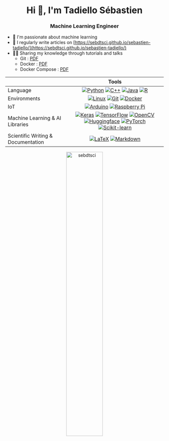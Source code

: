 
<h1 align="center">Hi 👋, I'm Tadiello Sébastien</h1>
<!--
<h3 align="center">Artificial Intelligence Engineer</h3>
-->
<h3 align="center">Machine Learning Engineer</h3>

- 🤖 I'm passionate about machine learning
- 📝 I regularly write articles on [https://sebdtsci.github.io/sebastien-tadiello/](https://sebdtsci.github.io/sebastien-tadiello/)
- 🧑‍🏫 Sharing my knowledge through tutorials and talks
  - Git : [PDF](https://github.com/sebDtSci/deep_learning_TP/blob/main/G.pdf)
  - Docker : [PDF](https://github.com/sebDtSci/deep_learning_TP/blob/main/D.pdf)
  - Docker Compose : [PDF](https://github.com/sebDtSci/deep_learning_TP/blob/main/DC.pdf)

<!--
<p align="center"><img align="center" src="https://github-readme-stats.vercel.app/api/top-langs?username=sebdtsci&show_icons=true&locale=en&layout=compact" alt="sebdtsci" /></p>
-->

<div align="center">

| |Tools| 
| :--------------- |:---------------:| 
| Language | [![Python](https://img.shields.io/badge/Python-black?style=flat&logo=python)](https://www.python.org/) [![C++](https://img.shields.io/badge/C++-black?style=flat&logo=c%2B%2B)]() [![Java](https://img.shields.io/badge/Java-black?style=flat&logo=java)](https://www.java.com/) [![R](https://img.shields.io/badge/R-black?style=flat&logo=r)](https://cran.r-project.org/)|
| Environments | [![Linux](https://img.shields.io/badge/Linux-black?style=flat&logo=linux)](https://www.linux.org/) [![Git](https://img.shields.io/badge/Git-black?style=flat&logo=git)](https://git-scm.com/) [![Docker](https://img.shields.io/badge/Docker-black?style=flat&logo=docker)](https://www.docker.com/) |
| IoT | [![Arduino](https://img.shields.io/badge/Arduino-black?style=flat&logo=arduino)](https://www.arduino.cc/) [![Raspberry Pi](https://img.shields.io/badge/Raspberry%20Pi-black?style=flat&logo=raspberry-pi)](https://www.raspberrypi.org/) |
| Machine Learning & AI Libraries |[![Keras](https://img.shields.io/badge/Keras-black?style=flat&logo=keras)](https://keras.io/) [![TensorFlow](https://img.shields.io/badge/TensorFlow-black?style=flat&logo=tensorflow)](https://www.tensorflow.org/) [![OpenCV](https://img.shields.io/badge/OpenCV-black?style=flat&logo=opencv)](https://opencv.org/) [![Huggingface](https://img.shields.io/badge/Hugging_Face-black?style=flat&logo=huggingface)](https://huggingface.co/) [![PyTorch](https://img.shields.io/badge/PyTorch-black?style=flat&logo=pytorch)](https://pytorch.org/) [![Scikit-learn](https://img.shields.io/badge/Scikit_learn-black?style=flat&logo=scikit-learn)](https://scikit-learn.org/)|
| Scientific Writing & Documentation | [![LaTeX](https://img.shields.io/badge/LaTeX-black?style=flat&logo=latex)](https://www.latex-project.org/) [![Markdown](https://img.shields.io/badge/Markdown-black?style=flat&logo=markdown)]() |

</div>

<p align="center">
<img width="48%" src="https://github-readme-streak-stats.herokuapp.com/?user=sebdtsci&theme=highcontrast&hide_border=true" alt="sebdtsci" />
</p>




<!--
**sebDtSci/sebDtSci** is a ✨ _special_ ✨ repository because its `README.md` (this file) appears on your GitHub profile.
-->
